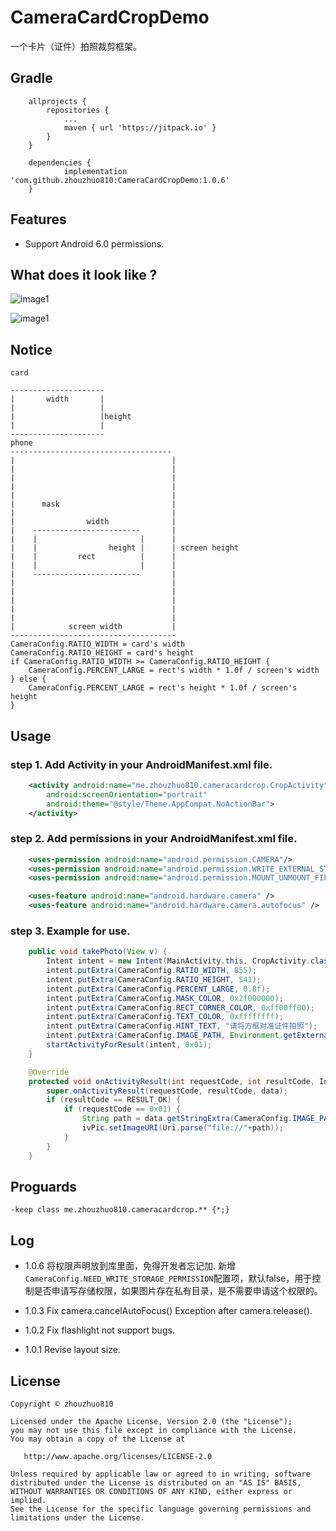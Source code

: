 # CameraCardCropDemo
一个卡片（证件）拍照裁剪框架。

## Gradle

```
	allprojects {
		repositories {
			...
			maven { url 'https://jitpack.io' }
		}
	}

	dependencies {
	        implementation 'com.github.zhouzhuo810:CameraCardCropDemo:1.0.6'
	}
```

## Features

- Support Android 6.0 permissions.

## What does it look like ?

![image1](https://github.com/zhouzhuo810/CameraCardCropDemo/blob/master/cameracrop2.png)

![image1](https://github.com/zhouzhuo810/CameraCardCropDemo/blob/master/cameracrop1.png)


## Notice

```
card

---------------------
|       width       |
|                   |
|                   |height
|                   |
---------------------
phone
------------------------------------
|                                   |
|                                   |
|                                   |
|                                   |
|                                   |
|      mask                         |
|                                   |
|                width              |
|    ------------------------       |
|    |                       |      |
|    |                height |      | screen height
|    |         rect          |      |
|    |                       |      |
|    ------------------------       |
|                                   |
|                                   |
|                                   |
|                                   |
|                                   |
|            screen width           |
-------------------------------------
CameraConfig.RATIO_WIDTH = card's width
CameraConfig.RATIO_HEIGHT = card's height
if CameraConfig.RATIO_WIDTH >= CameraConfig.RATIO_HEIGHT {
    CameraConfig.PERCENT_LARGE = rect's width * 1.0f / screen's width
} else {
    CameraConfig.PERCENT_LARGE = rect's height * 1.0f / screen's height
}
```

## Usage

### step 1. Add Activity in your AndroidManifest.xml file.

```xml
    <activity android:name="me.zhouzhuo810.cameracardcrop.CropActivity"
        android:screenOrientation="portrait"
        android:theme="@style/Theme.AppCompat.NoActionBar">
    </activity>
```

### step 2. Add permissions in your AndroidManifest.xml file.

```xml
    <uses-permission android:name="android.permission.CAMERA"/>
    <uses-permission android:name="android.permission.WRITE_EXTERNAL_STORAGE"/>
    <uses-permission android:name="android.permission.MOUNT_UNMOUNT_FILESYSTEMS"/>

    <uses-feature android:name="android.hardware.camera" />
    <uses-feature android:name="android.hardware.camera.autofocus" />
```

### step 3. Example for use.

```java
    public void takePhoto(View v) {
        Intent intent = new Intent(MainActivity.this, CropActivity.class);
        intent.putExtra(CameraConfig.RATIO_WIDTH, 855);
        intent.putExtra(CameraConfig.RATIO_HEIGHT, 541);
        intent.putExtra(CameraConfig.PERCENT_LARGE, 0.8f);
        intent.putExtra(CameraConfig.MASK_COLOR, 0x2f000000);
        intent.putExtra(CameraConfig.RECT_CORNER_COLOR, 0xff00ff00);
        intent.putExtra(CameraConfig.TEXT_COLOR, 0xffffffff);
        intent.putExtra(CameraConfig.HINT_TEXT, "请将方框对准证件拍照");
        intent.putExtra(CameraConfig.IMAGE_PATH, Environment.getExternalStorageDirectory().getAbsolutePath()+"/CameraCardCrop/"+System.currentTimeMillis()+".jpg");
        startActivityForResult(intent, 0x01);
    }

    @Override
    protected void onActivityResult(int requestCode, int resultCode, Intent data) {
        super.onActivityResult(requestCode, resultCode, data);
        if (resultCode == RESULT_OK) {
            if (requestCode == 0x01) {
                String path = data.getStringExtra(CameraConfig.IMAGE_PATH);
                ivPic.setImageURI(Uri.parse("file://"+path));
            }
        }
    }

```

## Proguards

```
-keep class me.zhouzhuo810.cameracardcrop.** {*;}
```

## Log

- 1.0.6 将权限声明放到库里面，免得开发者忘记加.
新增`CameraConfig.NEED_WRITE_STORAGE_PERMISSION`配置项，默认false，用于控制是否申请写存储权限，如果图片存在私有目录，是不需要申请这个权限的。

- 1.0.3 Fix camera.cancelAutoFocus() Exception after camera.release().
- 1.0.2 Fix flashlight not support bugs.
- 1.0.1 Revise layout size.

## License

```
Copyright © zhouzhuo810

Licensed under the Apache License, Version 2.0 (the "License");
you may not use this file except in compliance with the License.
You may obtain a copy of the License at

   http://www.apache.org/licenses/LICENSE-2.0

Unless required by applicable law or agreed to in writing, software
distributed under the License is distributed on an "AS IS" BASIS,
WITHOUT WARRANTIES OR CONDITIONS OF ANY KIND, either express or implied.
See the License for the specific language governing permissions and
limitations under the License.
```
